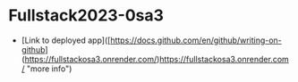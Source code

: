 # Fullstack2023-0sa3

* [Link to deployed app]([https://docs.github.com/en/github/writing-on-github] (https://fullstackosa3.onrender.com/)https://fullstackosa3.onrender.com/ "more info")
